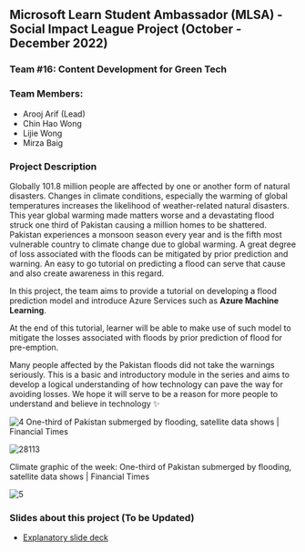 ## Microsoft Learn Student Ambassador (MLSA) - Social Impact League Project (October - December 2022)
### Team #16: Content Development for Green Tech
### Team Members: 
- Arooj Arif (Lead)
- Chin Hao Wong 
- Lijie Wong
- Mirza Baig

### Project Description
Globally 101.8 million people are affected by one or another form of natural disasters. Changes in climate conditions, especially the warming of global temperatures increases the likelihood of weather-related natural disasters. This year global warming made matters worse and a devastating flood struck one third of Pakistan causing a million homes to be shattered. Pakistan experiences a monsoon season every year and is the fifth most vulnerable country to climate change due to global warming. A great degree of loss associated with the floods can be mitigated by prior prediction and warning. An easy to go tutorial on predicting a flood can serve that cause and also create awareness in this regard. 

In this project, the team aims to provide a tutorial on developing a flood prediction model and introduce Azure Services such as **Azure Machine Learning**. 

At the end of this tutorial, learner will be able to make use of such model to  mitigate the losses associated with floods by prior prediction of flood for pre-emption.

Many people affected by the Pakistan floods did not take the warnings seriously. This is a basic and introductory module in the series and aims to develop a logical understanding of how technology can pave the way for avoiding losses. We hope it will serve to be a reason for more people to understand and believe in technology :sparkles:

![4](https://user-images.githubusercontent.com/40885002/210086378-2f05858f-56ef-40ac-896a-cd14caf79182.jpg)
One-third of Pakistan submerged by flooding, satellite data shows | Financial Times

![28113](https://user-images.githubusercontent.com/40885002/210089122-8c02dcad-1af8-4cf8-a7ea-317c4f766295.jpeg)

Climate graphic of the week: One-third of Pakistan submerged by flooding, satellite data shows | Financial Times

![5](https://user-images.githubusercontent.com/40885002/210087683-18a53b22-8f3c-4fa7-b96b-f3a85fe4c2fb.png)


### Slides about this project (To be Updated)

- [Explanatory slide deck](https://github.com/microsoft/workshop-template/blob/main/presentation.pptx?raw=true)
